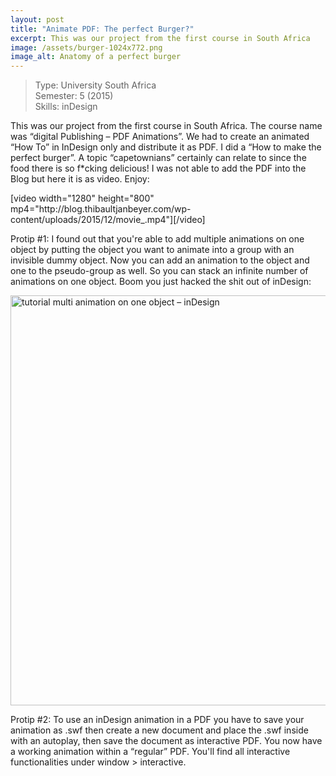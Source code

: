 ```yaml
---
layout: post
title: "Animate PDF: The perfect Burger?"
excerpt: This was our project from the first course in South Africa
image: /assets/burger-1024x772.png
image_alt: Anatomy of a perfect burger
---
```


<blockquote>Type: University South Africa<br />
Semester: 5 (2015)<br />
Skills: inDesign</p></blockquote>
<p>This was our project from the first course in South Africa. The course name was “digital Publishing – PDF Animations”. We had to create an animated “How To” in InDesign only and distribute it as PDF. I did a “How to make the perfect burger”. A topic “capetownians” certainly can relate to since the food there is so f*cking delicious! I was not able to add the PDF into the Blog but here it is as video. Enjoy:</p>
<p>[video width="1280" height="800" mp4="http://blog.thibaultjanbeyer.com/wp-content/uploads/2015/12/movie_.mp4"][/video]</p>
<p>Protip #1: I found out that you're able to add multiple animations on one object by putting the object you want to animate into a group with an invisible dummy object. Now you can add an animation to the object and one to the pseudo-group as well. So you can stack an infinite number of animations on one object. Boom you just hacked the shit out of inDesign:</p>
<p><img class="alignnone size-full wp-image-2136" src="{{ site.baseurl }}/assets/tutorial-multianimationononeobject.gif" alt="tutorial multi animation on one object – inDesign" width="900" height="656" /></p>
<p>Protip #2: To use an inDesign animation in a PDF you have to save your animation as .swf then create a new document and place the .swf inside with an autoplay, then save the document as interactive PDF. You now have a working animation within a “regular” PDF. You'll find all interactive functionalities under window &gt; interactive.</p>
